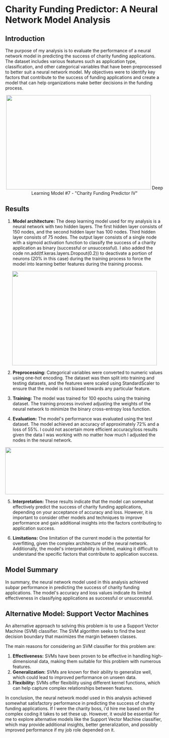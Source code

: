 # Charity Funding Predictor: A Neural Network Model Analysis

## Introduction

The purpose of my analysis is to evaluate the performance of a neural network model in predicting the success of charity funding applications. The dataset includes various features such as application type, classification, and other categorical variables that have been preprocessed to better suit a neural network model. My objectives were to identify key factors that contribute to the success of funding applications and create a model that can help organizations make better decisions in the funding process.

<p align="center">
  <img width="460" height="300" src="https://user-images.githubusercontent.com/97980927/228944056-af66e4b4-ed72-4d23-927a-8dc268c8de77.png">
  Deep Learning Model #7 - "Charity Funding Predictor IV"
</p>


## Results

1.	**Model architecture:** The deep learning model used for my analysis is a neural network with two hidden layers. The first hidden layer consists of 150 nodes, and the second hidden layer has 100 nodes. Third hidden layer consists of 75 nodes. The output layer consists of a single node with a sigmoid activation function to classify the success of a charity application as binary (successful or unsuccessful). I also added the code nn.add(tf.keras.layers.Dropout(0.2)) to deactivate a portion of neurons (20% in this case) during the training process to force the model into learning better features during the training process.

<p align="center">
  <img width="460" height="300" src="https://user-images.githubusercontent.com/97980927/228937983-14f3bdc6-6abd-49a4-a661-32a3eef3285a.png">
</p>
 
2.	**Preprocessing:** Categorical variables were converted to numeric values using one-hot encoding. The dataset was then split into training and testing datasets, and the features were scaled using StandardScaler to ensure that the model is not biased towards any particular feature.

3.	**Training:** The model was trained for 100 epochs using the training dataset. The training process involved adjusting the weights of the neural network to minimize the binary cross-entropy loss function. 

4.	**Evaluation:** The model's performance was evaluated using the test dataset. The model achieved an accuracy of approximately 72% and a loss of 55%. I could not ascertain more efficient accuracy/loss results given the data I was working with no matter how much I adjusted the nodes in the neural network.

<p align="center">
  <img width="600" height="150" src="https://user-images.githubusercontent.com/97980927/228938095-e7eecced-28a4-4f33-9b54-6c548b81a2bf.png">
</p>
 
5.	**Interpretation:** These results indicate that the model can somewhat effectively predict the success of charity funding applications, depending on your acceptance of accuracy and loss. However, it is important to consider other models and techniques to improve performance and gain additional insights into the factors contributing to application success.

6.	**Limitations:** One limitation of the current model is the potential for overfitting, given the complex architecture of the neural network. Additionally, the model's interpretability is limited, making it difficult to understand the specific factors that contribute to application success.


## Model Summary

In summary, the neural network model used in this analysis achieved subpar performance in predicting the success of charity funding applications. The model's accuracy and loss values indicate its limited effectiveness in classifying applications as successful or unsuccessful.

## Alternative Model: Support Vector Machines

An alternative approach to solving this problem is to use a Support Vector Machine (SVM) classifier. The SVM algorithm seeks to find the best decision boundary that maximizes the margin between classes.

The main reasons for considering an SVM classifier for this problem are:
1.	**Effectiveness:** SVMs have been proven to be effective in handling high-dimensional data, making them suitable for this problem with numerous features.
2.	**Generalization:** SVMs are known for their ability to generalize well, which could lead to improved performance on unseen data.
3.	**Flexibility:** SVMs offer flexibility using different kernel functions, which can help capture complex relationships between features.


In conclusion, the neural network model used in this analysis achieved somewhat satisfactory performance in predicting the success of charity funding applications. If I were the charity boss, i'd hire me based on the complex coding it takes to set these up. However, it would be essential for me to explore alternative models like the Support Vector Machine classifier, which may provide additional insights, better generalization, and possibly improved performance if my job role depended on it.
